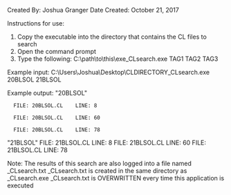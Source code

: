 Created By:       Joshua Granger
Date Created:     October 21, 2017

Instructions for use:
  1. Copy the executable into the directory that contains the CL files to search
  2. Open the command prompt
  3. Type the following:
      C:\path\to\this\exe\_CLsearch.exe TAG1 TAG2 TAG3
      
Example input:
  C:\Users\Joshua\Desktop\CLDIRECTORY\_CLsearch.exe 20BLSOL 21BLSOL
  
Example output:
  "20BLSOL"
  
      FILE: 20BLSOL.CL    LINE: 8
      
      FILE: 20BLSOL.CL    LINE: 60
      
      FILE: 20BLSOL.CL    LINE: 78
         
  "21BLSOL"
      FILE: 21BLSOL.CL    LINE: 8
      FILE: 21BLSOL.CL    LINE: 60
      FILE: 21BLSOL.CL    LINE: 78
         
Note:
  The results of this search are also logged into a file named _CLsearch.txt
      _CLsearch.txt is created in the same directory as _CLsearch.exe
      _CLsearch.txt is OVERWRITTEN every time this application is executed
